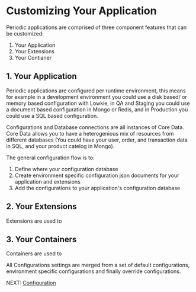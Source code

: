 # Customizing Your Application 

Periodic applications are comprised of three component features that can be customized:

1. Your Application
2. Your Extensions
3. Your Contianer

## 1. Your Application
Periodic applications are configured per runtime environment, this means for example in a development environment you could use a disk based/ or memory based configuration with Lowkie, in QA and Staging you could use a document based configuration in Mongo or Redis, and in Production you could use a SQL based configuration.

Configurations and Database connections are all instances of Core Data. Core Data allows you to have a heterogenious mix of resources from different databases (You could have your user, order, and transaction data in SQL, and your product catelog in Mongo).

The general configuration flow is to:
1. Define where your configuration database
2. Create environment specific configuration json documents for your application and extensions
3. Add the configurations to your application's configuration database

## 2. Your Extensions

Extensions are used to

## 3. Your Containers

Containers are used to

All Configurations settings are merged from a set of default configurations, environment specific configurations and finally override configurations.

NEXT: [ Configuration ](https://github.com/typesettin/periodicjs/blob/master/doc/configuration/01-overview.md) 
